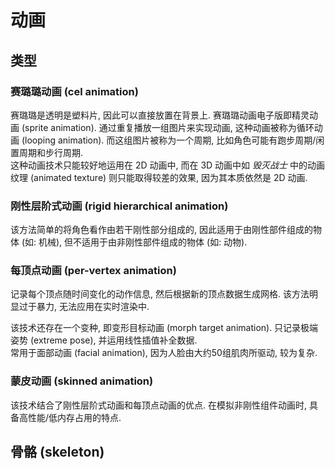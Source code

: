 # 动画

## 类型

### 赛璐璐动画 (cel animation)

赛璐璐是透明是塑料片, 因此可以直接放置在背景上. 赛璐璐动画电子版即精灵动画 (sprite animation). 通过重复播放一组图片来实现动画, 这种动画被称为循环动画 (looping animation). 而这组图片被称为一个周期, 比如角色可能有跑步周期/闲置周期和步行周期.  
这种动画技术只能较好地运用在 2D 动画中, 而在 3D 动画中如 *毁灭战士* 中的动画纹理 (animated texture) 则只能取得较差的效果, 因为其本质依然是 2D 动画.

### 刚性层阶式动画 (rigid hierarchical animation)

该方法简单的将角色看作由若干刚性部分组成的, 因此适用于由刚性部件组成的物体 (如: 机械), 但不适用于由非刚性部件组成的物体 (如: 动物).

### 每顶点动画 (per-vertex animation)

记录每个顶点随时间变化的动作信息, 然后根据新的顶点数据生成网格. 该方法明显过于暴力, 无法应用在实时渲染中.  

该技术还存在一个变种, 即变形目标动画 (morph target animation). 只记录极端姿势 (extreme pose), 并运用线性插值补全数据.  
常用于面部动画 (facial animation), 因为人脸由大约50组肌肉所驱动, 较为复杂.  

### 蒙皮动画 (skinned animation)

该技术结合了刚性层阶式动画和每顶点动画的优点. 在模拟非刚性组件动画时, 具备高性能/低内存占用的特点.  

## 骨骼 (skeleton)
